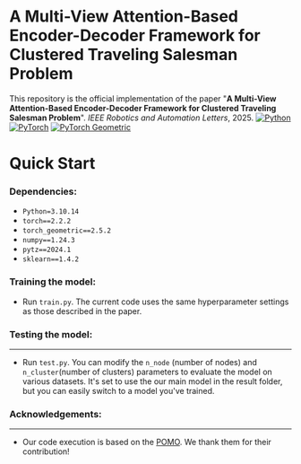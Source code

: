 # **A Multi-View Attention-Based Encoder-Decoder Framework for Clustered Traveling Salesman Problem**

This repository is the official implementation of the paper "**A Multi-View Attention-Based Encoder-Decoder Framework for Clustered Traveling Salesman Problem**". *IEEE Robotics and Automation Letters*, 2025.
[![Python](https://img.shields.io/badge/Python-3.8%2B-blue?logo=python)](https://www.python.org/)
[![PyTorch](https://img.shields.io/badge/PyTorch-%23EE4C2C.svg?logo=pytorch&logoColor=white)](https://pytorch.org/)
[![PyTorch Geometric](https://img.shields.io/badge/PyTorch%20Geometric-0183CC?logo=pytorch&logoColor=white)](https://pytorch-geometric.readthedocs.io/)
# **Quick Start**

### **Dependencies:**

- `Python=3.10.14`
- `torch==2.2.2`
- `torch_geometric==2.5.2`
- `numpy==1.24.3`
- `pytz==2024.1`
- `sklearn==1.4.2`

### **Training the model:**

- Run `train.py`. The current code uses the same hyperparameter settings as those described in the paper.

### **Testing the model:**

---

- Run `test.py`. You can modify the `n_node` (number of nodes) and `n_cluster`(number of clusters) parameters to evaluate the model on various datasets. It's set to use the our main model in the result folder, but you can easily switch to a model you've trained.

### **Acknowledgements:**

---

- Our code execution is based on the [POMO](https://github.com/yd-kwon/POMO). We thank them for their contribution!
